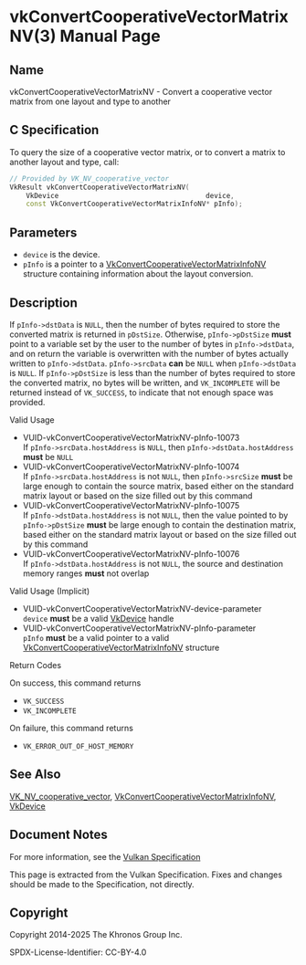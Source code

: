 # vkConvertCooperativeVectorMatrixNV(3) Manual Page

## Name

vkConvertCooperativeVectorMatrixNV - Convert a cooperative vector matrix from one layout and type to another



## [](#_c_specification)C Specification

To query the size of a cooperative vector matrix, or to convert a matrix to another layout and type, call:

```c++
// Provided by VK_NV_cooperative_vector
VkResult vkConvertCooperativeVectorMatrixNV(
    VkDevice                                    device,
    const VkConvertCooperativeVectorMatrixInfoNV* pInfo);
```

## [](#_parameters)Parameters

- `device` is the device.
- `pInfo` is a pointer to a [VkConvertCooperativeVectorMatrixInfoNV](https://registry.khronos.org/vulkan/specs/latest/man/html/VkConvertCooperativeVectorMatrixInfoNV.html) structure containing information about the layout conversion.

## [](#_description)Description

If `pInfo->dstData` is `NULL`, then the number of bytes required to store the converted matrix is returned in `pDstSize`. Otherwise, `pInfo->pDstSize` **must** point to a variable set by the user to the number of bytes in `pInfo->dstData`, and on return the variable is overwritten with the number of bytes actually written to `pInfo->dstData`. `pInfo->srcData` **can** be `NULL` when `pInfo->dstData` is `NULL`. If `pInfo->pDstSize` is less than the number of bytes required to store the converted matrix, no bytes will be written, and `VK_INCOMPLETE` will be returned instead of `VK_SUCCESS`, to indicate that not enough space was provided.

Valid Usage

- [](#VUID-vkConvertCooperativeVectorMatrixNV-pInfo-10073)VUID-vkConvertCooperativeVectorMatrixNV-pInfo-10073  
  If `pInfo->srcData.hostAddress` is `NULL`, then `pInfo->dstData.hostAddress` **must** be `NULL`
- [](#VUID-vkConvertCooperativeVectorMatrixNV-pInfo-10074)VUID-vkConvertCooperativeVectorMatrixNV-pInfo-10074  
  If `pInfo->srcData.hostAddress` is not `NULL`, then `pInfo->srcSize` **must** be large enough to contain the source matrix, based either on the standard matrix layout or based on the size filled out by this command
- [](#VUID-vkConvertCooperativeVectorMatrixNV-pInfo-10075)VUID-vkConvertCooperativeVectorMatrixNV-pInfo-10075  
  If `pInfo->dstData.hostAddress` is not `NULL`, then the value pointed to by `pInfo->pDstSize` **must** be large enough to contain the destination matrix, based either on the standard matrix layout or based on the size filled out by this command
- [](#VUID-vkConvertCooperativeVectorMatrixNV-pInfo-10076)VUID-vkConvertCooperativeVectorMatrixNV-pInfo-10076  
  If `pInfo->dstData.hostAddress` is not `NULL`, the source and destination memory ranges **must** not overlap

Valid Usage (Implicit)

- [](#VUID-vkConvertCooperativeVectorMatrixNV-device-parameter)VUID-vkConvertCooperativeVectorMatrixNV-device-parameter  
  `device` **must** be a valid [VkDevice](https://registry.khronos.org/vulkan/specs/latest/man/html/VkDevice.html) handle
- [](#VUID-vkConvertCooperativeVectorMatrixNV-pInfo-parameter)VUID-vkConvertCooperativeVectorMatrixNV-pInfo-parameter  
  `pInfo` **must** be a valid pointer to a valid [VkConvertCooperativeVectorMatrixInfoNV](https://registry.khronos.org/vulkan/specs/latest/man/html/VkConvertCooperativeVectorMatrixInfoNV.html) structure

Return Codes

On success, this command returns

- `VK_SUCCESS`
- `VK_INCOMPLETE`

On failure, this command returns

- `VK_ERROR_OUT_OF_HOST_MEMORY`

## [](#_see_also)See Also

[VK\_NV\_cooperative\_vector](https://registry.khronos.org/vulkan/specs/latest/man/html/VK_NV_cooperative_vector.html), [VkConvertCooperativeVectorMatrixInfoNV](https://registry.khronos.org/vulkan/specs/latest/man/html/VkConvertCooperativeVectorMatrixInfoNV.html), [VkDevice](https://registry.khronos.org/vulkan/specs/latest/man/html/VkDevice.html)

## [](#_document_notes)Document Notes

For more information, see the [Vulkan Specification](https://registry.khronos.org/vulkan/specs/latest/html/vkspec.html#vkConvertCooperativeVectorMatrixNV)

This page is extracted from the Vulkan Specification. Fixes and changes should be made to the Specification, not directly.

## [](#_copyright)Copyright

Copyright 2014-2025 The Khronos Group Inc.

SPDX-License-Identifier: CC-BY-4.0